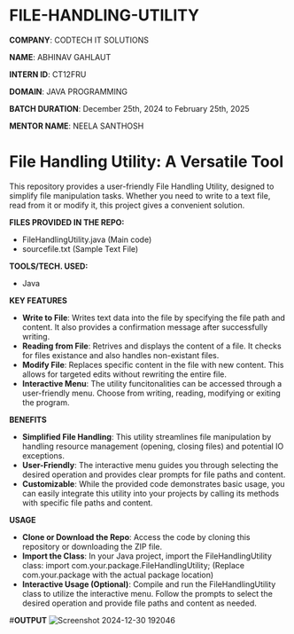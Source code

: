 # FILE-HANDLING-UTILITY

**COMPANY**: CODTECH IT SOLUTIONS

**NAME**: ABHINAV GAHLAUT

**INTERN ID**: CT12FRU

**DOMAIN**: JAVA PROGRAMMING

**BATCH DURATION**: December 25th, 2024 to February 25th, 2025

**MENTOR NAME**: NEELA SANTHOSH

# **File Handling Utility: A Versatile Tool**
This repository provides a user-friendly File Handling Utility, designed to simplify file manipulation tasks. Whether you need to write to a text file, read from it or modify it, this project gives a convenient solution.

**FILES PROVIDED IN THE REPO:**
- FileHandlingUtility.java (Main code)
- sourcefile.txt (Sample Text File)

**TOOLS/TECH. USED:**
- Java

**KEY FEATURES**
- **Write to File**: Writes text data into the file by specifying the file path and content. It also provides a confirmation message after successfully writing.
- **Reading from File**: Retrives and displays the content of a file. It checks for files existance and also handles non-existant files.
- **Modify File**: Replaces specific content in the file with new content. This allows for targeted edits without rewriting the entire file.
- **Interactive Menu**: The utility funcitonalities can be accessed through a user-friendly menu. Choose from writing, reading, modifying or exiting the program.

**BENEFITS**
- **Simplified File Handling**: This utility streamlines file manipulation by handling resource management (opening, closing files) and potential IO exceptions.
- **User-Friendly**: The interactive menu guides you through selecting the desired operation and provides clear prompts for file paths and content.
- **Customizable**: While the provided code demonstrates basic usage, you can easily integrate this utility into your projects by calling its methods with specific file paths and content.

**USAGE**
- **Clone or Download the Repo**: Access the code by cloning this repository or downloading the ZIP file.
- **Import the Class**: In your Java project, import the FileHandlingUtility class:
      import com.your.package.FileHandlingUtility;
  (Replace com.your.package with the actual package location)
- **Interactive Usage (Optional)**: Compile and run the FileHandlingUtility class to utilize the interactive menu. Follow the prompts to select the desired operation and provide file paths and content as needed.

#**OUTPUT**
![Screenshot 2024-12-30 192046](https://github.com/user-attachments/assets/55f25168-9e1e-429c-bfd1-ff7f463321b6)
